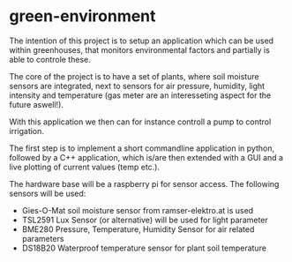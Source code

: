 # green-environment

The intention of this project is to setup an application which can be used within greenhouses, that monitors environmental factors and partially is able to controle these.

The core of the project is to have a set of plants, where soil moisture sensors are integrated, next to sensors for air pressure, humidity, light intensity and temperature (gas meter are an interesseting aspect for the future aswell!).

With this application we then can for instance controll a pump to control irrigation.

The first step is to implement a short commandline application in python, followed by a C++ application, which is/are then extended with a GUI and a live plotting of current values (temp etc.).


The hardware base will be a raspberry pi for sensor access.
The following sensors will be used:
- Gies-O-Mat soil moisture sensor from ramser-elektro.at is used
- TSL2591 Lux Sensor (or alternative) will be used for light parameter
- BME280 Pressure, Temperature, Humidity Sensor for air related parameters
- DS18B20 Waterproof temperature sensor for plant soil temperature

